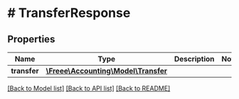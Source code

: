 # # TransferResponse

## Properties

Name | Type | Description | Notes
------------ | ------------- | ------------- | -------------
**transfer** | [**\Freee\Accounting\Model\Transfer**](Transfer.md) |  |

[[Back to Model list]](../../README.md#models) [[Back to API list]](../../README.md#endpoints) [[Back to README]](../../README.md)
